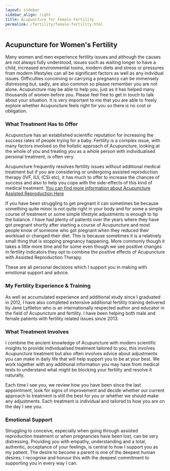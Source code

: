 ```yaml
---
layout: sidebar
sidebar_align: right
title: Acupuncture for Female Fertility
permalink: /fertility/female-fertility.html
---
```

## Acupuncture for Women's Fertility
 Many women and men experience fertility issues and although the causes are not always fully understood, issues such as waiting longer to have a child, increased environmental toxins, modern diets and stress or pressures from modern lifestyles can all be significant factors as well as any indvidual issues. Difficulties conceiving or carrying a pregnancy can be immensely distressing but, sadly, are also common so please remember you are not alone. 
Acupuncture may be able to help you, just as it has helped many thousands of women before you. Please feel free to get in touch to talk about your situation. It is very important to me that you are able to freely explore whether Acupuncture feels right for you so there is no cost or obligation.

### What Treatment Has to Offer
Acupuncture has an established scientific reputation for increasing the success rates of people trying for a baby. 
Fertility is a complex issue, with many factors involved so the holistic approach of Acupuncture, looking at the whole of you and treating you as a whole person with individualised personal treatment, is often very.

Acupuncture frequently resolves fertility issues without additional medical treatment but if you are considering or undergoing assisted reproduction therapy (IVF, IUI, ICSI etc), it has much to offer to increase the chances of success and also to help you cope with the side-effects of this kind of medical treatment.
 [You can find more information about Acupuncture Assisted Reproduction Here](/fertility/assisted-reproduction.html)

  If you have been struggling to get pregnant it can sometimes be because something quite minor is not quite right in your body and for some a simple course of treatment or some simple lifestyle adjustments is enough to tip the balance. I have had plenty of patients over the years where they have got pregnant shortly after starting a course of Acupuncture and most people know of someone who got pregnant when they reduced their workload or changed their diet. This is because sometimes it is a relatively small thing that is stopping pregnancy happening. More commonly though it takes a little more time and for some even though we see positive changes in fertility indicators they opt to combine the positive effects of Acupuncture with Assisted Reproduction Therapy.

These are all personal decisions which I support you in making with emotional support and advice.

### My Fertility Experience & Training
  As well as accumulated experience and additional study since I graduated in 2012, I have also completed extensive additional fertility training delivered by Jane Lyttleton who is an internationally respected author and educator in the field of Acupuncture and fertility.  I have been helping both male and female patients with fertility related issues since 2013.


### What Treatment Involves
 I combine the ancient knowledge of Acupuncture with modern scientific insights to provide individualised treatment tailored to you, this involves Acupuncture treatment but also often involves advice about adjustments you can make in daily life that will help support you to be at your best. We work together with any additional information you may have from medical tests to understand what might be blocking your fertility and resolve it naturally. 

Each time I see you, we review how you have been since the last appointment, look for signs of improvement and decide whether our current approach to treatment is still the best for you or whether we should make any adjustments. Each treatment is individual and tailored to how you are on the day I see you.

### Emotional Support
  Struggling to conceive, especially when going through assisted reproduction treatment or when pregnancies have been lost, can be very distressing. Providing you with empathy, understanding and a total, authentic, acceptance of your feelings, is central to how I support you as my patient. The desire to become a parent is one of the deepest human desires; I recognise and honour this with the deepest commitment to supporting you in every way I can.

